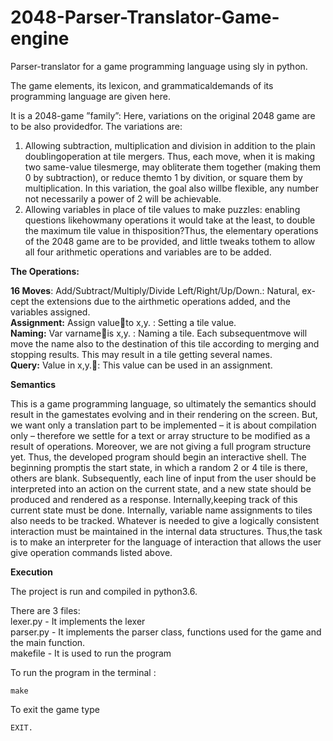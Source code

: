 # 2048-Parser-Translator-Game-engine
Parser-translator for a game programming language using sly in python.

The game elements, its lexicon, and grammaticaldemands of its programming language are given here.  

It is a 2048-game ”family”: Here, variations on the original 2048 game are to be also providedfor.  The variations are:  
1.  Allowing  subtraction,  multiplication  and  division  in  addition  to  the  plain  doublingoperation at tile mergers.  Thus,  each move,  when it is making two same-value tilesmerge, may obliterate them together (making them 0 by subtraction), or reduce themto 1 by divition, or square them by multiplication.  In this variation, the goal also willbe flexible, any number not necessarily a power of 2 will be achievable.   
2.  Allowing variables in place of tile values to make puzzles:  enabling questions likehowmany operations it would take at the least, to double the maximum tile value in thisposition?Thus, the elementary operations of the 2048 game are to be provided, and little tweaks tothem to allow all four arithmetic operations and variables are to be added.   

**The Operations:**
   
**16 Moves**: Add/Subtract/Multiply/Divide Left/Right/Up/Down.: Natural, ex-cept the extensions due to the airthmetic operations added, and the variables assigned.   
**Assignment:** Assign valueto x,y. :  Setting a tile value.   
**Naming:** Var varnameis x,y. :  Naming  a  tile.   Each  subsequentmove will move the name also to the destination of this tile according to merging and stopping results.  This may result in a tile getting several names.   
**Query:** Value in x,y.: This value can be used in an assignment.   

**Semantics**  

This is a game programming language, so ultimately the semantics should result in the gamestates evolving and in their rendering on the screen.  But, we want only a translation part to be implemented – it is about compilation only – therefore we settle for a text or array structure to be modified as a result of operations. Moreover, we are not giving a full program structure yet. Thus, the developed program should begin an interactive shell. The beginning promptis the start state, in which a random 2 or 4 tile is there, others are blank. Subsequently, each line of input from the user should be interpreted into an action on the current state, and a new state should be produced and rendered as a response.  Internally,keeping track of this current state must be done.  Internally, variable name assignments to tiles also needs to be tracked.  Whatever is needed to give a logically consistent interaction must be maintained in the internal data structures. Thus,the task is to make an interpreter for the language of interaction that allows the user give operation commands listed above.

**Execution**

The project is run and compiled in python3.6.  

There are 3 files:   
lexer.py  - It implements the lexer   
parser.py - It implements the parser class, functions used for the game and the main function.   
makefile - It is used to run the program    

To run the program in the terminal :    

```
make
```

To exit the game type    

```
EXIT.
```

